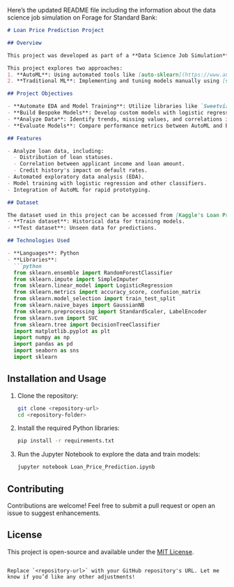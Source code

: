 Here’s the updated README file including the information about the data science job simulation on Forage for Standard Bank:

```markdown
# Loan Price Prediction Project

## Overview

This project was developed as part of a **Data Science Job Simulation** on [Forage](https://www.theforage.com/) for **Standard Bank**. The focus was on predicting the creditworthiness of applicants for home loans. Standard Bank, Africa's largest lender by assets, aims to modernize its loan approval process using machine learning. By implementing predictive models, the bank seeks to assess applicants' loan default risks and provide instant decisions.

This project explores two approaches:
1. **AutoML**: Using automated tools like [auto-sklearn](https://www.automl.org/automl/auto-sklearn/) for model training.
2. **Traditional ML**: Implementing and tuning models manually using [scikit-learn](https://scikit-learn.org/).

## Project Objectives

- **Automate EDA and Model Training**: Utilize libraries like `Sweetviz` and `auto-sklearn`.
- **Build Bespoke Models**: Develop custom models with logistic regression, decision trees, and more.
- **Analyze Data**: Identify trends, missing values, and correlations in the data.
- **Evaluate Models**: Compare performance metrics between AutoML and bespoke ML approaches.

## Features

- Analyze loan data, including:
  - Distribution of loan statuses.
  - Correlation between applicant income and loan amount.
  - Credit history's impact on default rates.
- Automated exploratory data analysis (EDA).
- Model training with logistic regression and other classifiers.
- Integration of AutoML for rapid prototyping.

## Dataset

The dataset used in this project can be accessed from [Kaggle's Loan Prediction Dataset](https://www.kaggle.com/datasets/altruistdelhite04/loan-prediction-problem-dataset). It includes:
- **Train dataset**: Historical data for training models.
- **Test dataset**: Unseen data for predictions.

## Technologies Used

- **Languages**: Python
- **Libraries**:
  ```python
  from sklearn.ensemble import RandomForestClassifier
  from sklearn.impute import SimpleImputer
  from sklearn.linear_model import LogisticRegression
  from sklearn.metrics import accuracy_score, confusion_matrix
  from sklearn.model_selection import train_test_split
  from sklearn.naive_bayes import GaussianNB
  from sklearn.preprocessing import StandardScaler, LabelEncoder
  from sklearn.svm import SVC
  from sklearn.tree import DecisionTreeClassifier
  import matplotlib.pyplot as plt
  import numpy as np
  import pandas as pd
  import seaborn as sns
  import sklearn
  ```

## Installation and Usage

1. Clone the repository:
   ```bash
   git clone <repository-url>
   cd <repository-folder>
   ```
2. Install the required Python libraries:
   ```bash
   pip install -r requirements.txt
   ```
3. Run the Jupyter Notebook to explore the data and train models:
   ```bash
   jupyter notebook Loan_Price_Prediction.ipynb
   ```

## Contributing

Contributions are welcome! Feel free to submit a pull request or open an issue to suggest enhancements.

## License

This project is open-source and available under the [MIT License](LICENSE).
```

Replace `<repository-url>` with your GitHub repository's URL. Let me know if you’d like any other adjustments!
